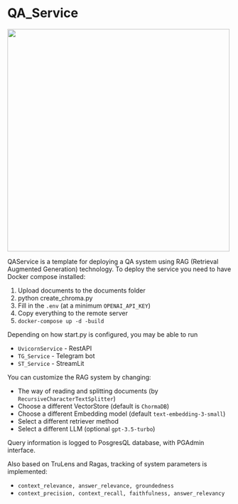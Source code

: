 # QA_Service

<img src="https://github.com/apovalov/QA_Service/assets/43651275/9f6497fa-f909-436c-8f14-f1a96d5ee6c1" width="500">

QAService is a template for deploying a QA system using RAG (Retrieval Augmented Generation) technology.
To deploy the service you need to have Docker compose installed:

1. Upload documents to the documents folder
2. python create_chroma.py
3. Fill in the ```.env``` (at a minimum ```OPENAI_API_KEY```)
4. Copy everything to the remote server 
5. ```docker-compose up -d -build```

Depending on how start.py is configured, you may be able to run
- ```UvicornService``` - RestAPI 
- ```TG_Service``` - Telegram bot
- ```ST_Service``` - StreamLit

You can customize the RAG system by changing:
- The way of reading and splitting documents (by ```RecursiveCharacterTextSplitter```)
- Choose a different VectorStore (default is ```ChormaDB```)
- Choose a different Embedding model (default ```text-embedding-3-small```)
- Select a different retriever method 
- Select a different LLM (optional ```gpt-3.5-turbo```)

Query information is logged to PosgresQL database, with PGAdmin interface.

Also based on TruLens and Ragas, tracking of system parameters is implemented:
- ```context_relevance, answer_relevance, groundedness```
- ```context_precision, context_recall, faithfulness, answer_relevancy```




